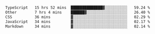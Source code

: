 <!--START_SECTION:waka-->

```txt
TypeScript   15 hrs 52 mins  ██████████████▓░░░░░░░░░░   59.24 %
Other        7 hrs 4 mins    ██████▓░░░░░░░░░░░░░░░░░░   26.40 %
CSS          36 mins         ▓░░░░░░░░░░░░░░░░░░░░░░░░   02.29 %
JavaScript   34 mins         ▓░░░░░░░░░░░░░░░░░░░░░░░░   02.17 %
Markdown     34 mins         ▓░░░░░░░░░░░░░░░░░░░░░░░░   02.14 %
```

<!--END_SECTION:waka-->